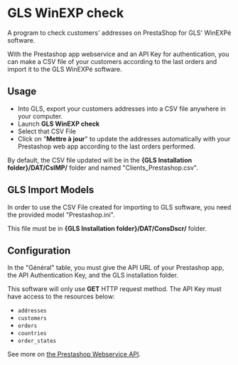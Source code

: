 # GLS WinEXP check

A program to check customers' addresses on PrestaShop for GLS' WinEXPé software.

With the Prestashop app webservice and an API Key for authentication,
you can make a CSV file of your customers according to the last orders and import it to the GLS WinEXPé software.

## Usage

- Into GLS, export your customers addresses into a CSV file anywhere in your computer.
- Launch __GLS WinEXP check__
- Select that CSV File
- Click on "__Mettre à jour__" to update the addresses automatically with your Prestashop web app according to the last orders performed.

By default, the CSV file updated will be in the __{GLS Installation folder}/DAT/CsIMP/__ folder and named "Clients_Prestashop.csv".

## GLS Import Models

In order to use the CSV File created for importing to GLS software, you need the provided model "Prestashop.ini".

This file must be in __{GLS Installation folder}/DAT/ConsDscr/__ folder.

## Configuration

In the "Général" table, you must give the API URL of your Prestashop app, the API Authentication Key, and the GLS installation folder.

This software will only use __GET__ HTTP request method. The API Key must have access to the resources below:
- `addresses`
- `customers`
- `orders`
- `countries`
- `order_states`

See more on [the Prestashop Webservice API](https://devdocs.prestashop.com/1.7/webservice/).
